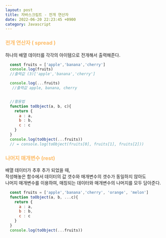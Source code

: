 ```yaml
---
layout: post
title: 자바스크립트 - 전개 연산자
date: 2022-06-20 22:23:45 +0900
category: Javascript
---
```

### <span style="color:#febc68;font-weight:bold">전개 연산자 ( spread )</span>  
하나의 배열 데이터를 각각의 아이템으로 전개해서 출력해준다.

```javascript
  const fruits = ['apple','banana','cherry']
  console.log(fruits)
  //출력값 (3)['apple','banana','cherry']

  console.log(...fruits)
   //출력값 apple, banana, cherry


  //활용법
  function toObject(a, b, c){
    return {
      a : a,
      b : b,
      c : c
    }
  }
  console.log(toObject(...fruits))
  // = console.log(toObject(fruits[0], fruits[1], fruits[2]))
```


### <span style="color:#febc68;font-weight:bold">나머지 매개변수 (rest)</span>  
배열 데이터가 추후 추가 되었을 때,   
작성해놓은 함수에서 데이터의 값 갯수와 매개변수의 갯수가 동일하지 않아도  
나머지 매개변수를 이용하여, 매칭되는 데이터와 매개변수의 나머지를 모두 담아준다.

```javascript
  const fruits = ['apple','banana','cherry', 'orange', 'melon']
  function toObject(a, b, ...c){
    return {
      a : a,
      b : b,
      c : c
    }
  }
  console.log(toObject(...fruits))
```
